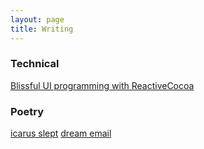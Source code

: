 ```yaml
---
layout: page
title: Writing
---
```


### Technical
[Blissful UI programming with ReactiveCocoa](http://venmo.github.io/blog/2014/05/20/ReactiveCocoa/)

### Poetry
[icarus slept](/poetry/icarus_slept)
[dream email](/poetry/dream_email)
